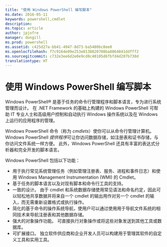 ```yaml
---
title: "使用 Windows PowerShell 编写脚本"
ms.date: 2016-05-11
keywords: powershell,cmdlet
description: 
ms.topic: article
author: jpjofre
manager: dongill
ms.prod: powershell
ms.assetid: c425d27a-bb41-4947-8d73-ba5480bc8ee0
ms.openlocfilehash: f7c9164e09e253e8138820708ba8864841ddfff2
ms.sourcegitcommit: c732e3ee6d2e0e9cd8c40105d6fbfd4d207b730d
translationtype: HT
---
```

# <a name="scripting-with-windows-powershell"></a>使用 Windows PowerShell 编写脚本

Windows PowerShell® 是基于任务的命令行管理程序和脚本语言，专为进行系统管理而设计。 在 .NET Framework 的基础上构建的 Windows PowerShell 可帮助 IT 专业人士和高级用户控制和自动执行 Windows 操作系统以及在 Windows 上运行的应用程序的管理。

Windows PowerShell 命令（称为 *cmdlets*）使你可以从命令行管理计算机。 Windows PowerShell *提供程序*可让你访问数据存储，如注册表和证书存储，与你访问文件系统一样方便。 此外，Windows PowerShell 还具有丰富的表达式分析器和完全开发的脚本语言。

Windows PowerShell 包括以下功能：

-   用于执行常见系统管理任务（例如管理注册表、服务、进程和事件日志）和使用 Windows Management Instrumentation (WMI) 的 Cmdlet。
-   基于任务的脚本语言以及对现有脚本和命令行工具的支持。
-   一致的设计。 由于 cmdlet 和系统数据存储使用常见语法和命名约定，因此可以轻松地共享数据并将来自一个 cmdlet 的输出用作对另一个 cmdlet 的输入，而无需重新设置格式或执行操作。
-   简化的基于命令的操作系统导航，使用户可以通过使用用于导航文件系统的相同技术来导航注册表和其他数据存储。
-   强大的对象操作功能。 可直接执行对象操作或将这些对象发送到其他工具或数据库。
-   可扩展接口。 独立软件供应商和企业开发人员可以构建用于管理其软件的自定义工具和实用工具。

